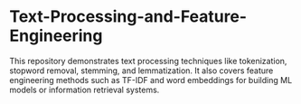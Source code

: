 # Text-Processing-and-Feature-Engineering
This repository demonstrates text processing techniques like tokenization, stopword removal, stemming, and lemmatization. It also covers feature engineering methods such as TF-IDF and word embeddings for building ML models or information retrieval systems.
